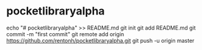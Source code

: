 # pocketlibraryalpha

echo "# pocketlibraryalpha" >> README.md
git init
git add README.md
git commit -m "first commit"
git remote add origin https://github.com/rentonh/pocketlibraryalpha.git
git push -u origin master
